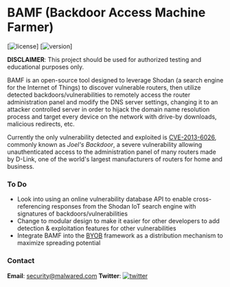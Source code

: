 # BAMF (Backdoor Access Machine Farmer)
[![license](https://img.shields.io/badge/license-GNU-brightgreen)]
[![version](https://img.shields.io/badge/version-0.1.2-lightgrey)]

__DISCLAIMER__: This project should be used for authorized testing and educational purposes only.

BAMF is an open-source tool designed to leverage Shodan (a search engine for the Internet of Things) 
to discover vulnerable routers, then utilize detected backdoors/vulnerabilities to remotely access 
the router administration panel and modify the DNS server settings, changing it to an attacker controlled 
server in order to hijack the domain name resolution process and target every device on the network
with drive-by downloads, malicious redirects, etc.

Currently the only vulnerability detected and exploited is [CVE-2013-6026](https://nvd.nist.gov/vuln/detail/CVE-2013-6026), commonly known as *Joel's Backdoor*,
a severe vulnerability allowing unauthenticated access to the administration panel of many routers made by D-Link,
one of the world's largest manufacturers of routers for home and business.

### To Do
- Look into using an online vulnerability database API to enable cross-referencing responses from
the Shodan IoT search engine with signatures of backdoors/vulnerabilities
- Change to modular design to make it easier for other developers to add detection & exploitation features for other vulnerabilities
- Integrate BAMF into the [BYOB](https://github.com/malwaredllc/byob) framework as a distribution mechanism to maximize spreading potential

### Contact
__Email__: security@malwared.com
__Twitter__: [![twitter](https://img.shields.io/twitter/url/http/shields.io.svg?style=social)](https://twitter.com/malwaredllc)

